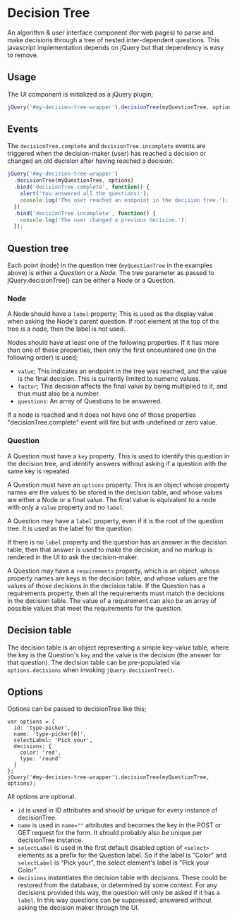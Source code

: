 # Decision Tree

An algorithm & user interface component (for web pages) to parse and make decisions through a tree of nested inter-dependent questions.  This javascript implementation depends on jQuery but that dependency is easy to remove.

## Usage

The UI component is initialized as a jQuery plugin;

```javascript
jQuery('#my-decision-tree-wrapper').decisionTree(myQuestionTree, options);
```

## Events

The `decisionTree.complete` and `decisionTree.incomplete` events are triggered when the decision-maker (user) has reached a decision or changed an old decision after having reached a decision.

```javascript
jQuery('#my-decision-tree-wrapper')
  .decisionTree(myQuestionTree, options)
  .bind('decisionTree.complete', function() {
    alert('You answered all the questions!');
    console.log('The user reached an endpoint in the decision tree.');
  })
  .bind('decisionTree.incomplete', function() {
    console.log('The user changed a previous decision.');
  });
```

## Question tree

Each point (node) in the question tree (`myQuestionTree` in the examples above) is either a *Question* or a *Node*.  The tree parameter as passed to jQuery.decisionTree() can be either a Node or a Question.

### Node

A Node should have a `label` property; This is used as the display value when asking the Node's parent question.  If root element at the top of the tree _is_ a node, then the label is not used.

Nodes should have at least one of the following properties.  If it has more than one of these properties, then only the first encountered one (in the following order) is used;

* `value`;  This indicates an endpoint in the tree was reached, and the value is the final decision.  This is currently limited to numeric values.
* `factor`;  This decision affects the final value by being multiplied to it, and thus must also be a number.
* `questions`:  An array of Questions to be answered.

If a node is reached and it does not have one of those properties "decisionTree.complete" event will fire but with undefined or zero value.

### Question

A Question must have a `key` property.  This is used to identify this question in the decision tree, and identify answers without asking if a question with the same key is repeated.

A Question must have an `options` property.  This is an object whose property names are the values to be stored in the decision table, and whose values are either a Node or a final value.  The final value is equivalent to a node with only a `value` property and no `label`.

A Question may have a `label` property, even if it is the root of the question tree.  It is used as the label for the question.

If there is no `label` property and the question has an answer in the decision table, then that answer is used to make the decision, and no markup is rendered in the UI to ask the decision-maker.

A Question may have a `requirements` property, which is an object, whose property names are keys in the decision table, and whose values are the values of those decisions in the decision table.  If the Question has a requirements property, then all the requirements must match the decisions in the decision table.  The value of a requirement can also be an array of possible values that meet the requirements for the question.

## Decision table

The decision table is an object representing a simple key-value table, where the key is the Question's `key` and the value is the decision (the answer for that question).  The decision table can be pre-populated via `options.decisions` when invoking `jQuery.decisionTree()`.

## Options

Options can be passed to decisionTree like this;

```
var options = {
  id: 'type-picker',
  name: 'type-picker[0]',
  selectLabel: 'Pick your',
  decisions: {
    color: 'red',
    type: 'round'
  }
};
jQuery('#my-decision-tree-wrapper').decisionTree(myQuestionTree, options);
```

All options are optional.

* `id` is used in ID attributes and should be unique for every instance of decisionTree.
* `name` is used in `name=""` attributes and becomes the key in the POST or GET request for the form.  It should probably also be unique per decisionTree instance.
* `selectLabel` is used in the first default disabled option of `<select>` elements as a prefix for the Question label.  So if the label is "Color" and `selectLabel` is "Pick your", the select element's label is "Pick your Color".
* `decisions` instantiates the decision table with decisions.  These could be restored from the database, or determined by some context.  For any decisions provided this way, the question will only be asked if it has a `label`.  In this way questions can be suppressed; answered without asking the decision maker through the UI.
